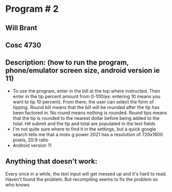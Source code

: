 # Program # 2

## Will Brant 

## Cosc 4730

## Description: (how to run the program, phone/emulator screen size, android version ie 11)
- To use the program, enter in the bill at the top where instructed. Then enter in the tip percent amount from 0-100(ex: entering 10 means you want to tip 10 percent). From there, the user can select the form of tipping. Round bill means that the bill will be rounded after the tip has been factored in. No round means nothing is rounded. Round tips means that the tip is rounded to the nearest dollar before being added to the total. Hit submit and the tip and total are populated in the text fields
- I'm not quite sure where to find it in the settings, but a quick google search tells me that a moto g power 2021 has a resolution of 720x1600 pixels, 20:9 ratio
- Android version 11
## Anything that doesn't work:
Every once in a while, the text input will get messed up and it's hard to read. Haven't found the problem. But recompiling seems to fix the problem so who knows

